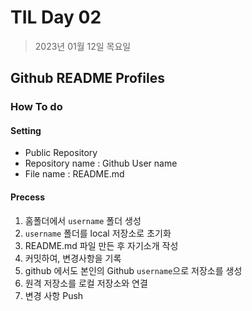 # **TIL Day 02**

> 2023년 01월 12일 목요일

## Github README Profiles
### How To do
#### Setting
- Public Repository
-  Repository name : Github User name
- File name : README.md

#### Precess
1. 홈폴더에서 `username` 폴더 생성
2. `username` 폴더를 local 저장소로 초기화
3. README.md 파일 만든 후 자기소개 작성
4. 커밋하여, 변경사항을 기록
5. github 에서도 본인의 Github `username`으로 저장소를 생성
6. 원격 저장소를 로컬 저장소와 연결
7. 변경 사항 Push
